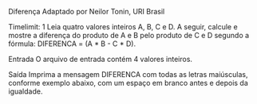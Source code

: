 Diferença 
Adaptado por Neilor Tonin, URI  Brasil

Timelimit: 1
Leia quatro valores inteiros A, B, C e D. A seguir, calcule e mostre a diferença do produto de A e B pelo produto de C e D segundo a fórmula: DIFERENCA = (A * B - C * D).

Entrada
O arquivo de entrada contém 4 valores inteiros.

Saída
Imprima a mensagem DIFERENCA com todas as letras maiúsculas, conforme exemplo abaixo, com um espaço em branco antes e depois da igualdade.